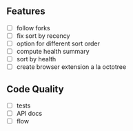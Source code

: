 ## Features

- [ ] follow forks
- [ ] fix sort by recency
- [ ] option for different sort order
- [ ] compute health summary
- [ ] sort by health
- [ ] create browser extension a la octotree

## Code Quality

- [ ] tests
- [ ] API docs
- [ ] flow
